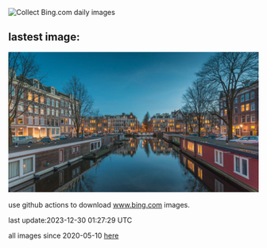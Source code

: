 ![Collect Bing.com daily images](https://github.com/counter2015/bing-daily-images/workflows/Collect%20Bing.com%20daily%20images/badge.svg)
## lastest image:
![](images/BlueAmsterdam.jpg)

use github actions to download www.bing.com images.

last update:2023-12-30 01:27:29 UTC

all images since 2020-05-10 [here](https://github.com/counter2015/bing-daily-images/tree/master/images) 
